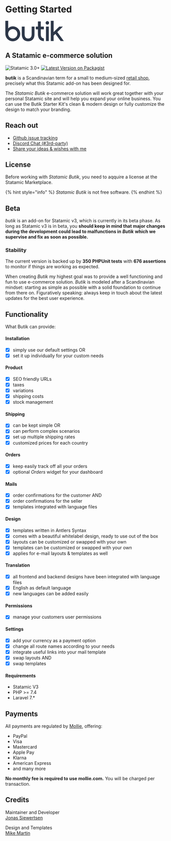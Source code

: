 # Getting Started



![](.gitbook/assets/butik-logo.svg)

## A Statamic e-commerce solution

![Statamic 3.0+](https://img.shields.io/badge/Statamic-3.0+-FF269E?style=for-the-badge&link=https://statamic.com) [![Latest Version on Packagist](https://img.shields.io/packagist/v/jonassiewertsen/statamic-butik.svg?style=for-the-badge)](https://packagist.org/packages/jonassiewertsen/statamic-butik)

**butik** is a Scandinavian term for a small to medium-sized [retail shop](https://sv.wikipedia.org/wiki/Butik), precisely what this Statamic add-on has been designed for. 

The _Statamic Butik_ e-commerce solution will work great together with your personal Statamic site and will help you expand your online business. You can use the Butik Starter Kit's clean & modern design or fully customize the design to match your branding.

## Reach out

* [Github issue tracking](https://github.com/jonassiewertsen/statamic-butik)
* [Discord Chat \(\#3rd-party\)](https://discord.com/invite/j4aQmZv)
* [Share your ideas & wishes with me](https://feedback.userreport.com/81c07a00-5ad7-4f63-b28d-503c3a76bfdc/)

## License

Before working with _Statamic Butik_, you need to aqquire a license at the Statamic Marketplace.

{% hint style="info" %}
_Statamic Butik_ is not free software.
{% endhint %}

## Beta

_butik_ is an add-on for Statamic v3, which is currently in its beta phase. As long as Statamic v3 is in beta, you **should keep in mind that major changes during the development could lead to malfunctions in** _**Butik**_  **which we supervise and fix as soon as possible.**

### Stability

The current version is backed up by **350 PHPUnit tests** with **676 assertions** to monitor if things are working as expected.

When creating _Butik_ my highest goal was to provide a well functioning and fun to use e-commerce solution. _Butik_ is modeled after a Scandinavian mindset: starting as simple as possible with a solid foundation to continue from there on. Figuratively speaking: always keep in touch about the latest updates for the best user experience.

## Functionality

What Butik can provide:

#### Installation

* [x] simply use our default settings OR
* [x] set it up individually for your custom needs

#### Product 

* [x] SEO friendly URLs
* [x] taxes
* [x] variations
* [x] shipping costs
* [x] stock management

#### Shipping

* [x] can be kept simple OR
* [x] can perform complex scenarios
* [x] set up multiple shipping rates 
* [x] customized prices for each country 

#### Orders

* [x] keep easily track off all your orders
* [x] optional _Orders_ widget for your dashboard

#### Mails

* [x] order confirmations for the customer AND
* [x] order confirmations for the seller
* [x] templates integrated with language files

#### Design

* [x] templates written in Antlers Syntax
* [x] comes with a beautiful whitelabel design, ready to use out of the box
* [x] layouts can be customized or swapped with your own
* [x] templates can be customized or swapped with your own
* [x] applies for e-mail layouts & templates as well

#### Translation

* [x] all frontend and backend designs have been integrated with language files 
* [x] English as default language
* [x]  new languages can be added easily

#### Permissions

* [x] manage your customers user permissions

#### Settings

* [x] add your currency as a payment option
* [x] change all route names according to your needs
* [x] integrate useful links into your mail template
* [x] swap layouts AND
* [x] swap templates

#### Requirements

* Statamic V3
* PHP &gt;= 7.4
* Laravel 7.\*

## Payments

All payments are regulated by [Mollie](https://mollie.com), offering:

* PayPal
* Visa
* Mastercard
* Apple Pay
* Klarna
* American Express
* and many more 

**No monthly fee is required to use mollie.com.** You will be charged per transaction.

## Credits

Maintainer and Developer  
[Jonas Siewertsen](https://jonassiewertsen.com)

Design and Templates  
[Mike Martin](https://mike-martin.ca/)

